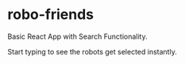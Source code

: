 # robo-friends
Basic React App with Search Functionality.

Start typing to see the robots get selected instantly.